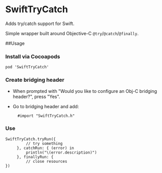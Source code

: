SwiftTryCatch
=============

Adds try/catch support for Swift.

Simple wrapper built around Objective-C `@try`/`@catch`/`@finally`.

##Usage

### Install via Cocoapods

    pod 'SwiftTryCatch'

### Create bridging header

- When prompted with "Would you like to configure an Obj-C bridging header?", press "Yes".
- Go to bridging header and add:

        #import "SwiftTryCatch.h"

### Use

    SwiftTryCatch.tryRun({
             // try something
         }, catchRun: { (error) in
             println("\(error.description)")
         }, finallyRun: {
             // close resources
    })
